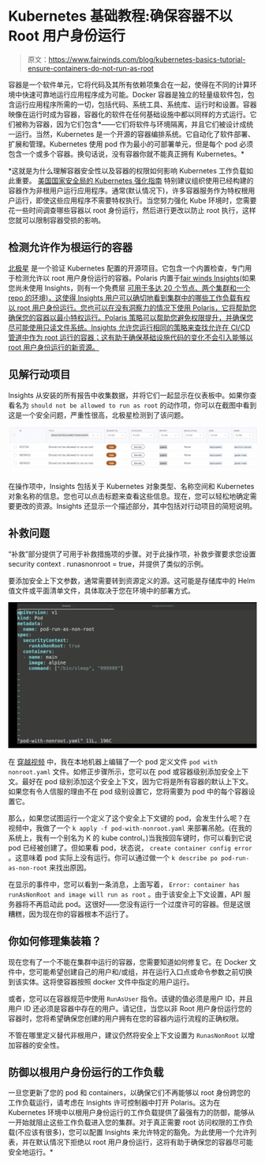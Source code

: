 # Kubernetes 基础教程:确保容器不以 Root 用户身份运行

> 原文：<https://www.fairwinds.com/blog/kubernetes-basics-tutorial-ensure-containers-do-not-run-as-root>

 容器是一个软件单元，它将代码及其所有依赖项集合在一起，使得在不同的计算环境中快速可靠地运行应用程序成为可能。Docker 容器是独立的轻量级软件包，包含运行应用程序所需的一切，包括代码、系统工具、系统库、运行时和设置。容器映像在运行时成为容器，容器化的软件在任何基础设施中都以同样的方式运行。它们被称为容器，因为它们包含*——它们将软件与环境隔离，并且它们被设计成统一运行。当然，Kubernetes 是一个开源的容器编排系统。它自动化了软件部署、扩展和管理。Kubernetes 使用 pod 作为最小的可部署单元，但是每个 pod 必须包含一个或多个容器。换句话说，没有容器你就不能真正拥有 Kubernetes。*

 *这就是为什么理解容器安全性以及容器的权限如何影响 Kubernetes 工作负载如此重要。 [美国国家安全局的 Kubernetes 强化指南](https://media.defense.gov/2022/Aug/29/2003066362/-1/-1/0/CTR_KUBERNETES_HARDENING_GUIDANCE_1.2_20220829.PDF) 特别建议组织使用已经构建的容器作为非根用户运行应用程序。通常(默认情况下)，许多容器服务作为特权根用户运行，即使这些应用程序不需要特权执行。当您努力强化 Kube 环境时，您需要花一些时间调查哪些容器以 root 身份运行，然后进行更改以防止 root 执行，这样您就可以限制容器受损的影响。

## 检测允许作为根运行的容器

[北极星](https://www.fairwinds.com/polaris) 是一个验证 Kubernetes 配置的开源项目。它包含一个内置检查，专门用于检测允许以 root 用户身份运行的容器。Polaris 内置于[fair winds Insights](https://www.fairwinds.com/insights)(如果您尚未使用 Insights，则有一个免费层 [可用于多达 20 个节点、两个集群和一个 repo 的环境)，这使得 Insights 用户可以确切地看到集群中的哪些工作负载有权以 root 用户身份运行。您也可以在没有洞察力的情况下使用 Polaris，它将帮助您确保您的容器以最小特权运行。Polaris 策略可以帮助您避免权限提升，并确保您尽可能使用只读文件系统。Insights 允许您运行相同的策略来查找允许在 CI/CD 管道中作为 root 运行的容器；这有助于确保基础设施代码的变化不会引入能够以 root 用户身份运行的新资源。](https://www.fairwinds.com/insights-pricing)

## 见解行动项目

Insights 从安装的所有报告中收集数据，并将它们一起显示在仪表板中。如果你查看名为 `should not be allowed to run as root` 的动作项，你可以在截图中看到这是一个安全问题，严重性很高，北极星检测到了该问题。

![Insights Action Items showing that containers should not be running as root](img/1030b0c70273a8bba69375bfa70b629c.png)

在操作项中，Insights 包括关于 Kubernetes 对象类型、名称空间和 Kubernetes 对象名称的信息。您也可以点击标题来查看这些信息。现在，您可以轻松地确定需要更改的资源。Insights 还显示一个描述部分，其中包括对行动项目的简短说明。

## 补救问题

“补救”部分提供了可用于补救措施项的步骤。对于此操作项，补救步骤要求您设置 security context . runasnonroot = true，并提供了类似的示例。

要添加安全上下文参数，通常需要转到资源定义的源。这可能是存储库中的 Helm 值文件或平面清单文件，具体取决于您在环境中的部署方式。

![Remediation step showing you need to set securityContext.runAsNonRoot=true](img/4ca64278e517c7a04ff7852274308d7d.png)

在 [穿越视频](https://training.fairwinds.com/action-item-ensure-containers-do-not-run-as-root) 中，我在本地机器上编辑了一个 pod 定义文件  `pod with nonroot.yaml` 文件。如修正步骤所示，您可以在 pod 或容器级别添加安全上下文。最好在 pod 级别添加这个安全上下文，因为它将是所有容器的默认上下文。如果您有令人信服的理由不在 pod 级别设置它，您将需要为 pod 中的每个容器设置它。

那么，如果您试图运行一个定义了这个安全上下文键的 pod，会发生什么呢？在视频中，我做了一个 `k apply -f pod-with-nonroot.yaml` 来部署吊舱。(在我的系统上，我有一个别名为 K 的 kube control。)当我按回车键时，你可以看到它说 pod 已经被创建了。但如果看 pod，状态说， `create container config error` 。这意味着 pod 实际上没有运行。你可以通过做一个 `k describe po pod-run-as-non-root` 来找出原因。

在显示的事件中，您可以看到一条消息，上面写着， `Error: container has runAsNonRoot and image will run as root` 。由于该安全上下文设置，API 服务器将不再启动此 pod。这很好——您没有运行一个过度许可的容器。但是这很糟糕，因为现在你的容器根本不运行了。

## 你如何修理集装箱？

现在您有了一个不能在集群中运行的容器，您需要知道如何修复它。在 Docker 文件中，您可能希望创建自己的用户和/或组，并在运行入口点或命令参数之前切换到该实体。这将使容器按照 docker 文件中指定的用户运行。

或者，您可以在容器规范中使用 `RunAsUser` 指令。该键的值必须是用户 ID，并且用户 ID 还必须是容器中存在的用户。请记住，当您以非 Root 用户身份运行您的容器时，您将希望确保您创建的用户拥有在您的容器内运行流程的正确权限。

不管在哪里定义替代非根用户，建议仍然将安全上下文设置为 `RunasNonRoot` 以增加容器的安全性。

## 防御以根用户身份运行的工作负载

一旦您更新了您的 pod 和 containers，以确保它们不再能够以 root 身份跨您的工作负载运行，请考虑在 Insights 许可控制器中打开 Polaris。这为在 Kubernetes 环境中以根用户身份运行的工作负载提供了最强有力的防御，能够从一开始就阻止这些工作负载进入您的集群。对于真正需要 root 访问权限的工作负载(不应该有很多)，您可以配置 Insights 来允许特定的豁免。为此使用一个允许列表，并在默认情况下拒绝以 root 用户身份运行，这将有助于确保您的容器尽可能安全地运行。*